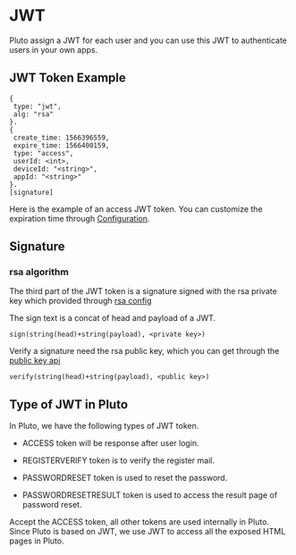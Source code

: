 # JWT

Pluto assign a JWT for each user and you can use this JWT to authenticate users in your own apps.

## JWT Token Example

```
{
 type: "jwt",
 alg: "rsa"
}.
{
 create_time: 1566396559,
 expire_time: 1566400159,
 type: "access",
 userId: <int>,
 deviceId: "<string>",
 appId: "<string>"
}.
[signature]
```

Here is the example of an access JWT token. You can customize the expiration time through [Configuration](https://github.com/mushare/pluto/blob/master/README.md).

## Signature

### rsa algorithm

The third part of the JWT token is a signature signed with the rsa private key which provided through [rsa config](https://github.com/mushare/pluto/blob/master/docs/configuration.md#rsa)

The sign text is a concat of head and payload of a JWT.
```
sign(string(head)+string(payload), <private key>)
```

Verify a signature need the rsa public key, which you can get through the [public key api](https://github.com/mushare/pluto/blob/master/docs/api.md#apiauthpublickey)

```
verify(string(head)+string(payload), <public key>)
```


## Type of JWT in Pluto

In Pluto, we have the following types of JWT token.

* ACCESS token will be response after user login.

*	REGISTERVERIFY token is to verify the register mail.

*	PASSWORDRESET token is used to reset the password.

*	PASSWORDRESETRESULT token is used to access the result page of password reset.

Accept the ACCESS token, all other tokens are used internally in Pluto.
Since Pluto is based on JWT, we use JWT to access all the exposed HTML pages in Pluto.
